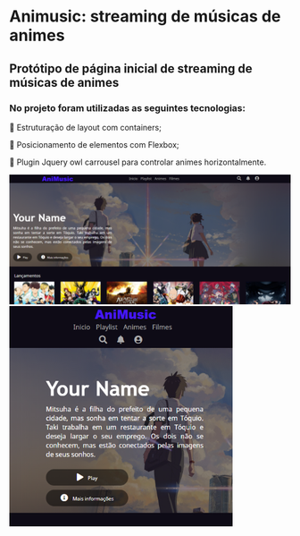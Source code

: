 <h1>Animusic: streaming de músicas de animes</h1>
<h2>Protótipo de página inicial de streaming de músicas de animes</h2>

<h3>No projeto foram utilizadas as seguintes tecnologias:</h3>

:newspaper: Estruturação de layout com containers;

:newspaper: Posicionamento de elementos com Flexbox;

:newspaper: Plugin Jquery owl carrousel para controlar animes horizontalmente.

<img src="img\homepage-animusic.PNG" width="800" title="hover text"> 
<img src="img\homepage-animusic-cel.PNG" width="400" title="hover text">
